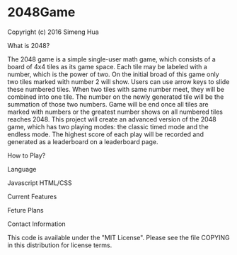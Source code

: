 # 2048Game
Copyright (c) 2016 Simeng Hua


What is 2048?

The 2048 game is a simple single-user math game, which consists of a board of 4x4 tiles as its
game space. Each tile may be labeled with a number, which is the power of two. On the initial broad of this game only two tiles marked with number 2 will show. Users can use arrow keys to slide these numbered tiles. When two tiles with same number meet, they will be combined into one tile. The number on the newly generated tile will be the summation of those two numbers. Game will be end once all tiles are marked with numbers or the greatest number shows on all numbered tiles reaches 2048. This project will create an advanced version of the 2048 game, which has two playing modes: the classic timed mode and the endless mode. The highest score of each play will be recorded and generated as a leaderboard on a leaderboard page.

How to Play?


Language

Javascript
HTML/CSS

Current Features


Feture Plans


Contact Information


This code is available under the "MIT License". Please see the file COPYING in this distribution for license terms.
